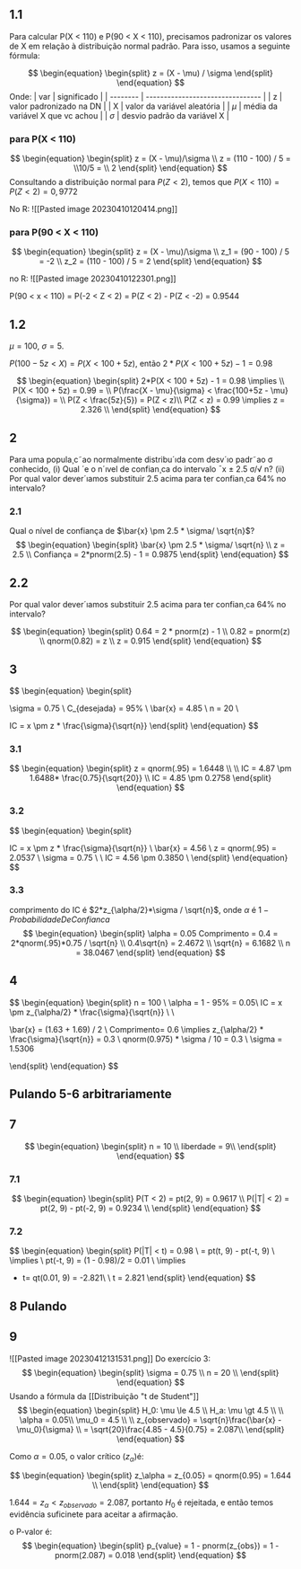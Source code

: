 ## 1.1
Para calcular P(X < 110) e P(90 < X < 110), precisamos padronizar os valores de X em relação à distribuição normal padrão. Para isso, usamos a seguinte fórmula:

$$
\begin{equation}
\begin{split}
z = (X - \mu) / \sigma
\end{split}
\end{equation}
$$
Onde:
| var      | significado                      |
| -------- | -------------------------------- |
| z        | valor padronizado na DN          |
| X        | valor da variável aleatória      |
| $\mu$    | média da variável X que vc achou |
| $\sigma$ | desvio padrão da variável X      |

### para P(X < 110)
$$
\begin{equation}
\begin{split}
z = (X - \mu)/\sigma \\
z = (110 - 100) / 5 = \\10/5 = \\ 2
\end{split}
\end{equation}
$$
Consultando a distribuição normal para $P(Z < 2)$, temos que $P(X < 110) = P(Z < 2) = 0,9772$

No R:
![[Pasted image 20230410120414.png]]

### para P(90 < X < 110)
$$
\begin{equation}
\begin{split}
z = (X - \mu)/\sigma \\
z_1 = (90 - 100) / 5 = -2 \\
z_2 = (110 - 100) / 5 = 2
\end{split}
\end{equation}
$$

no R:
![[Pasted image 20230410122301.png]]

P(90 < x < 110) = P(-2 < Z < 2) = P(Z < 2) - P(Z < -2) = 0.9544

## 1.2
$\mu = 100$, $\sigma = 5$.

$P(100 - 5z < X) = P(X < 100 + 5z)$, então $2*P(X < 100 + 5z) - 1 = 0.98$

$$
\begin{equation}
\begin{split}
2*P(X < 100 + 5z) - 1 = 0.98 \implies \\
P(X < 100 + 5z) = 0.99 = \\
P(\frac{X - \mu}{\sigma} < \frac{100+5z - \mu}{\sigma}) = \\
P(Z < \frac{5z}{5}) = P(Z < z)\\
P(Z < z) = 0.99 \implies z = 2.326 \\
\end{split}
\end{equation}
$$
## 2
Para uma popula¸c˜ao normalmente distribu´ıda com desv´ıo padr˜ao σ conhecido, (i) Qual ´e o n´ıvel de confian¸ca do intervalo ¯x ± 2.5 σ/√ n? (ii) Por qual valor dever´ıamos substituir 2.5 acima para ter confian¸ca 64% no intervalo?

### 2.1
Qual o nível de confiança de $\bar{x} \pm 2.5 * \sigma/ \sqrt{n}$?
$$
\begin{equation}
\begin{split}
\bar{x} \pm 2.5 * \sigma/ \sqrt{n} \\
z = 2.5 \\
Confiança = 2*pnorm(2.5) - 1 = 0.9875
\end{split}
\end{equation}
$$

## 2.2
Por qual valor dever´ıamos substituir 2.5 acima para ter confian¸ca 64% no intervalo?

$$
\begin{equation}
\begin{split}
0.64 = 2 * pnorm(z) - 1 \\
0.82 = pnorm(z) \\
qnorm(0.82) = z \\
z = 0.915
\end{split}
\end{equation}
$$
## 3

$$
\begin{equation}
\begin{split}

\sigma = 0.75 \\
C_{desejada} = 95\% \\
\bar{x} = 4.85 \\
n = 20 \\

IC = x \pm z * \frac{\sigma}{\sqrt{n}}
\end{split}
\end{equation}
$$
### 3.1
$$
\begin{equation}
\begin{split}
z = qnorm(.95) = 1.6448 \\
\\
IC = 4.87 \pm 1.6488* \frac{0.75}{\sqrt{20}} \\
IC = 4.85 \pm 0.2758
\end{split}
\end{equation}
$$

### 3.2
$$
\begin{equation}
\begin{split}

IC = x \pm z * \frac{\sigma}{\sqrt{n}} \\
\bar{x} = 4.56 \\
z = qnorm(.95) = 2.0537 \\
\sigma = 0.75 \\
\\
IC = 4.56 \pm 0.3850 \\
\end{split}
\end{equation}
$$

### 3.3
comprimento do IC é $2*z_{\alpha/2}*\sigma / \sqrt{n}$, onde $\alpha$ é $1 - ProbabilidadeDeConfianca$
$$
\begin{equation}
\begin{split}
\alpha = 0.05
Comprimento = 0.4 = 2*qnorm(.95)*0.75 / \sqrt{n} \\
0.4\sqrt{n} = 2.4672 \\
\sqrt{n} = 6.1682 \\
n = 38.0467
\end{split}
\end{equation}
$$


## 4
$$
\begin{equation}
\begin{split}
n = 100 \\
\alpha = 1 - 95\% = 0.05\\
IC = x \pm z_{\alpha/2} * \frac{\sigma}{\sqrt{n}} \\
\\

\bar{x} = (1.63 + 1.69) / 2 \\
Comprimento= 0.6 \implies z_{\alpha/2} * \frac{\sigma}{\sqrt{n}} = 0.3 \\
qnorm(0.975) * \sigma / 10 = 0.3 \\
\sigma =  1.5306

\end{split}
\end{equation}
$$

## Pulando 5-6 arbitrariamente

## 7
$$
\begin{equation}
\begin{split}
n = 10 \\
liberdade = 9\\
\end{split}
\end{equation}
$$

### 7.1
$$
\begin{equation}
\begin{split}
P(T < 2) = pt(2, 9) = 0.9617 \\
P(|T| < 2) = pt(2, 9) - pt(-2, 9) = 0.9234 \\
\end{split}
\end{equation}
$$

### 7.2
$$
\begin{equation}
\begin{split}
P(|T| < t) = 0.98 \\
= pt(t, 9) - pt(-t, 9) \\
\implies \\
pt(-t, 9) = (1 - 0.98)/2 = 0.01 \\
\implies
- t= qt(0.01, 9) = -2.821\\
\\
t = 2.821
\end{split}
\end{equation}
$$


## 8 Pulando
## 9
![[Pasted image 20230412131531.png]]
Do exercício 3:
$$
\begin{equation}
\begin{split}
\sigma = 0.75 \\
n = 20 \\
\end{split}
\end{equation}
$$
Usando a fórmula da [[Distribuição "t de Student"]]
$$
\begin{equation}
\begin{split}
H_0: \mu \le 4.5 \\
H_a: \mu \gt 4.5 \\
\\
\alpha = 0.05\\
\mu_0 = 4.5 \\
\\
z_{observado} = \sqrt{n}\frac{\bar{x} - \mu_0}{\sigma}  \\
= \sqrt{20}\frac{4.85 - 4.5}{0.75} = 2.087\\
\end{split}
\end{equation}
$$

Como $\alpha = 0.05$, o valor crítico ($z_\alpha$)é:

$$
\begin{equation}
\begin{split}
z_\alpha = z_{0.05} = qnorm(0.95) = 1.644 \\
\end{split}
\end{equation}
$$

$1.644 = z_\alpha \lt z_{observado} = 2.087$, portanto $H_0$ é rejeitada, e então temos evidência suficinete para aceitar a afirmação.

o P-valor é: 
$$
\begin{equation}
\begin{split}
p_{value} = 1 - pnorm(z_{obs}) = 1 - pnorm(2.087) = 0.018
\end{split}
\end{equation}
$$